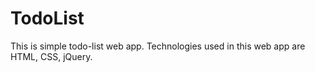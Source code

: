 # TodoList
This is simple todo-list web app. Technologies used in this web app are HTML, CSS, jQuery. 
